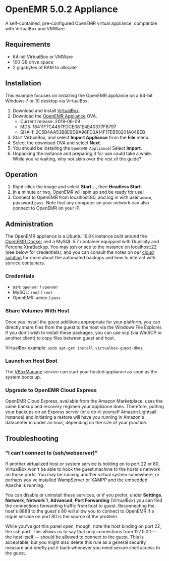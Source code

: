 # OpenEMR 5.0.2 Appliance

A self-contained, pre-configured OpenEMR virtual appliance, compatible with VirtualBox and VMWare.

## Requirements

* 64-bit VirtualBox or VMWare
* 100 GB drive space
* 2 gigabytes of RAM to allocate

## Installation

This example focuses on installing the OpenEMR appliance on a 64-bit Windows 7 or 10 desktop via VirtualBox.

1. Download and install [VirtualBox](https://www.virtualbox.org/wiki/Downloads).
2. Download the [OpenEMR Appliance](https://downloads.sourceforge.net/openemr/OpenEMR-Appliance-5-0-1-4.ova) OVA.
   * Current release: 2018-06-09
   * MD5: 16411F7C4457FDCE081E4E40377F8797
   * SHA-1: 2C5B4AA53B8E9D9A96FD3A14F17EB50201A048EB
3. Start VirtualBox, and select **Import Appliance** from the **File** menu.
4. Select the download OVA and select **Next**.
5. You should be installing the `OpenEMR Appliance`! Select **Import**.
6. Unpacking the instance and preparing it for use could take a while. While you're waiting, why not skim over the rest of the guide?

## Operation

1. Right-click the image and select **Start...**, then **Headless Start**.
2. In a minute or two, OpenEMR will spin up and be ready for use!
3. Connect to OpenEMR from localhost:80, and log in with user `admin`, password `pass`. Note that any computer on your network can also connect to OpenEMR on your IP.

## Administration

The OpenEMR appliance is a Ubuntu 16.04 instance built around the [OpenEMR Docker](https://hub.docker.com/r/openemr/openemr/) and a MySQL 5.7 container equipped with Duplicity and Percona XtraBackup. You may ssh or scp to the instance on localhost:22 (see below for credentials), and you can consult the notes on our [cloud solution](../lightsail/README.md) for more about the automated backups and how to interact with service containers.

### Credentials

* ssh: `openemr` / `openemr`
* MySQL: `root` / `root`
* OpenEMR: `admin` / `pass`

### Share Volumes With Host

Once you install the guest additions appropriate for your platform, you can directly share files from the guest to the host via the Windows File Explorer. If you don't wish to install these packages, you can use scp (via WinSCP or another client) to copy files between guest and host.

VirtualBox example: `sudo apt-get install virtualbox-guest-dkms`

### Launch on Host Boot

The [VBoxManage](https://www.virtualbox.org/manual/ch08.html#vboxmanage-autostart) service can start your hosted appliance as soon as the system boots up.

### Upgrade to OpenEMR Cloud Express

OpenEMR Cloud Express, available from the Amazon Marketplace, uses the same backup and recovery regimen your appliance does. Therefore, putting your backups on an Express server (or a do-it-yourself Amazon Lightsail instance) and initiating a restore will have you running in Amazon's datacenter in under an hour, depending on the size of your practice.

## Troubleshooting

### "I can't connect to (ssh/webserver)"

If another virtualized host or system service is holding on to port 22 or 80, VirtualBox won't be able to hook the guest machine to the hosts's network on those ports. You may be running another virtual system somewhere, or perhaps you've installed WampServer or XAMPP and the embedded Apache is running.

You can disable or uninstall these services, or if you prefer, under **Settings**, **Network**, **Network 1**, **Advanced**, **Port Forwarding** (VirtualBox) you can find the connections forwarding traffic from host to guest. Reconnecting the host's 8888 to the guest's 80 will allow you to connect to OpenEMR if a rogue service on port 80 is the source of the problem.

While you've got this panel open, though, note the host binding on port 22, the ssh port. This allows us to say that only connections from 127.0.0.1 &mdash; the host itself &mdash; should be allowed to connect to the guest. This is acceptable, but you might also delete this rule as a general security measure and briefly put it back whenever you need secure shell access to the guest.
